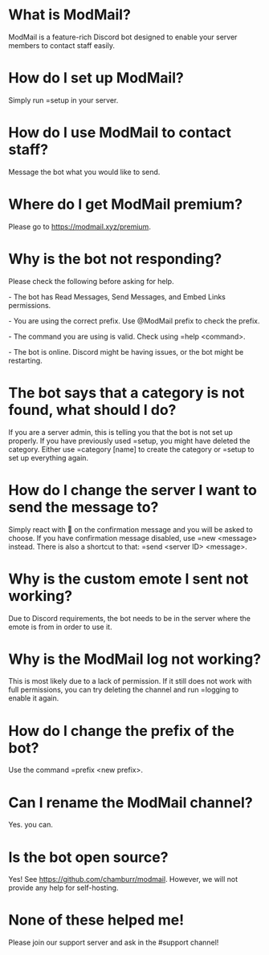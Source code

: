 # What is ModMail?

ModMail is a feature-rich Discord bot designed to enable your server members to contact staff
easily.

# How do I set up ModMail?

Simply run =setup in your server.

# How do I use ModMail to contact staff?

Message the bot what you would like to send.

# Where do I get ModMail premium?

Please go to https://modmail.xyz/premium.

# Why is the bot not responding?

Please check the following before asking for help.

\- The bot has Read Messages, Send Messages, and Embed Links permissions.

\- You are using the correct prefix. Use @ModMail prefix to check the prefix.

\- The command you are using is valid. Check using =help \<command\>.

\- The bot is online. Discord might be having issues, or the bot might be restarting.

# The bot says that a category is not found, what should I do?

If you are a server admin, this is telling you that the bot is not set up properly. If you have
previously used =setup, you might have deleted the category. Either use =category \[name\] to create
the category or =setup to set up everything again.

# How do I change the server I want to send the message to?

Simply react with 🔁 on the confirmation message and you will be asked to choose. If you have
confirmation message disabled, use =new \<message\> instead. There is also a shortcut to that: =send
\<server ID\> \<message\>.

# Why is the custom emote I sent not working?

Due to Discord requirements, the bot needs to be in the server where the emote is from in order to
use it.

# Why is the ModMail log not working?

This is most likely due to a lack of permission. If it still does not work with full permissions,
you can try deleting the channel and run =logging to enable it again.

# How do I change the prefix of the bot?

Use the command =prefix \<new prefix\>.

# Can I rename the ModMail channel?

Yes. you can.

# Is the bot open source?

Yes! See https://github.com/chamburr/modmail. However, we will not provide any help for
self-hosting.

# None of these helped me!

Please join our support server and ask in the #support channel!

